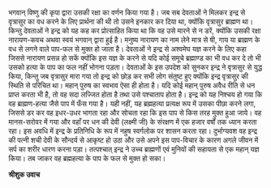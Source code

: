 भगवान् विष्णु की कृपा द्वारा उसकी रक्षा का वर्णन किया गया है। जब सब देवताओं ने मिलकर इन्द्र से वृत्रासुर का वध करने के लिए प्रार्थना की थी तो उसने इनकार कर दिया था, क्योंकि वृत्रासुर ब्राह्मण था। किन्तु देवताओं ने इन्द्र को यह कह कर प्रोत्साहित किया था कि वह उसे मारने से न डरें, क्योंकि उसकी रक्षा नारायण-कवच अथवा स्वयं भगवान् द्वारा हुई है। मनुष्य नारायण का नाम लेने मात्र से षी, गाय या ब्राह्मण के वध से लगने वाले पाप-फल से मुक्त हो जाता है। देवताओं ने इन्द्र से अश्वमेघ यज्ञ करने के लिए कहा जिससे नारायण प्रसन्न हो सकें क्योंकि इस यज्ञ के करने से यदि कोई समूचे ब्रह्माण्ड का भी वध कर दे तो भी उसको हत्या के पाप का फल नहीं भोगना पड़ता। देवताओं के इस उपदेश को सुनकर इन्द्र ने वृत्रासुर से युद्ध किया, किन्तु जब वृत्रासुर मारा गया तो इन्द्र को छोड़ कर सभी लोग संतुष्ट हुए क्योंकि इन्द्र वृत्रासुर की स्थिति से परिचित था। महान् पुरुष का स्वभाव ऐसा ही होता है। यदि कोई महान् पुरुष अवैध रीति से धन प्राप्त करता भी है, तो वह सदा लज्जित होता है तथा उसे पश्चाताप होता है। इन्द्र को यह निश्चय हो गया कि वह ब्राह्मण-हत्या जैसे पाप में फँस गया है। यही नहीं, यह ब्रह्महत्या प्रत्यक्ष रूप में उसका पीछा करने लगा, जिससे डर कर वह इधर-उधर भागता रहा और सोचता रहा कि इस पाप से किस तरह मुक्त हुआ जाये। वह मानस-सरोवर में गया और वहाँ पर धन की देवी (लक्ष्मी जी) के संरक्षण में एक हजार वर्षों तक ध्यान करता रहा। इस अवधि में इन्द्र के प्रतिनिधि के रूप में नहुष स्वर्गलोक पर शासन करता रहा। दुर्भाग्यवश वह इन्द्र की पत्नी शची देवी के सौन्दर्य से आकृष्ट हो उठा और उसे अपने इस पाप-विचार के कारण अगले जीवन में सर्प का शरीर धारण करना पड़ा। तत्पश्चात् इन्द्र ने उच्च ब्राह्मणों एवं मुनियों की सहायता से एक महान् यज्ञ किया। तब जाकर वह ब्रह्महत्या के पाप के फल से मुक्त हो सका।  

**श्रीशुक उवाच** 